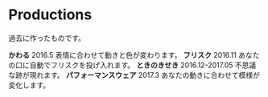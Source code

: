 # Productions
過去に作ったものです。

**かわる** 2016.5 表情に合わせて動きと色が変わります。
**フリスク** 2016.11 あなたの口に自動でフリスクを投げ入れます。
**ときのきせき** 2016.12-2017.05 不思議な跡が現れます。
**パフォーマンスウェア** 2017.3 あなたの動きに合わせて模様が変化します。

